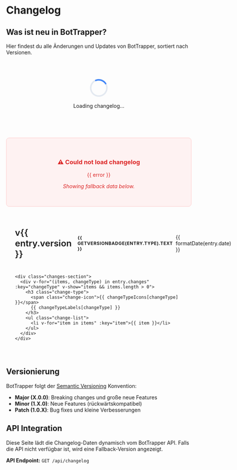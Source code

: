 # Changelog

## Was ist neu in BotTrapper?

Hier findest du alle Änderungen und Updates von BotTrapper, sortiert nach Versionen.

<script setup>
import { ref, onMounted } from 'vue'

const changelog = ref([])
const loading = ref(true)
const error = ref(null)

const fetchChangelog = async () => {
  try {
    // API-Endpunkt für Changelog (anpassbar je nach Deployment)
    const apiUrl = import.meta.env.VITE_API_URL || 'http://localhost:3001'
    const response = await fetch(`${apiUrl}/api/changelog`)
    
    if (!response.ok) {
      throw new Error(`HTTP ${response.status}: ${response.statusText}`)
    }
    
    const data = await response.json()
    changelog.value = data
  } catch (err) {
    console.error('Failed to load changelog:', err)
    error.value = err.message
    
    // Fallback data if API is not available
    changelog.value = [
      {
        version: '1.0.0',
        date: '2025-09-12',
        type: 'major',
        changes: {
          added: [
            'Initial release of BotTrapper',
            'Ticket system with categories',
            'Auto-response system with embed support',
            'Permission management system',
            'Statistics dashboard',
            'Feature toggle system',
            'Discord OAuth2 dashboard',
            'Version tracking and changelog',
            'Footer mit Versionierung und Julscha Copyright'
          ],
          changed: [],
          fixed: [],
          removed: []
        }
      }
    ]
  } finally {
    loading.value = false
  }
}

const formatDate = (dateStr) => {
  return new Date(dateStr).toLocaleDateString('de-DE', {
    year: 'numeric',
    month: 'long',
    day: 'numeric'
  })
}

const getVersionBadge = (type) => {
  const badges = {
    major: { text: 'MAJOR', class: 'badge-major' },
    minor: { text: 'MINOR', class: 'badge-minor' },
    patch: { text: 'PATCH', class: 'badge-patch' }
  }
  return badges[type] || badges.patch
}

const changeTypeIcons = {
  added: '✨',
  changed: '🔄',
  fixed: '🐛',
  removed: '🗑️'
}

const changeTypeLabels = {
  added: 'Hinzugefügt',
  changed: 'Geändert',
  fixed: 'Behoben',
  removed: 'Entfernt'
}

onMounted(() => {
  fetchChangelog()
})
</script>

<div v-if="loading" class="loading-container">
  <div class="loading-spinner"></div>
  <p>Loading changelog...</p>
</div>

<div v-else-if="error" class="error-container">
  <h3>⚠️ Could not load changelog</h3>
  <p>{{ error }}</p>
  <p><em>Showing fallback data below.</em></p>
</div>

<div v-if="!loading" class="changelog-container">
  <div v-for="entry in changelog" :key="entry.version" class="changelog-entry">
    <div class="version-header">
      <h2 class="version-title">
        <span class="version-tag">v{{ entry.version }}</span>
        <span class="version-badge" :class="getVersionBadge(entry.type).class">
          {{ getVersionBadge(entry.type).text }}
        </span>
      </h2>
      <p class="version-date">{{ formatDate(entry.date) }}</p>
    </div>
    
    <div class="changes-section">
      <div v-for="(items, changeType) in entry.changes" :key="changeType" v-show="items && items.length > 0">
        <h3 class="change-type">
          <span class="change-icon">{{ changeTypeIcons[changeType] }}</span>
          {{ changeTypeLabels[changeType] }}
        </h3>
        <ul class="change-list">
          <li v-for="item in items" :key="item">{{ item }}</li>
        </ul>
      </div>
    </div>
  </div>
</div>

## Versionierung

BotTrapper folgt der [Semantic Versioning](https://semver.org/) Konvention:

- **Major (X.0.0)**: Breaking changes und große neue Features
- **Minor (1.X.0)**: Neue Features (rückwärtskompatibel)
- **Patch (1.0.X)**: Bug fixes und kleine Verbesserungen

## API Integration

Diese Seite lädt die Changelog-Daten dynamisch vom BotTrapper API. Falls die API nicht verfügbar ist, wird eine Fallback-Version angezeigt.

**API Endpoint:** `GET /api/changelog`

<style scoped>
.loading-container, .error-container {
  text-align: center;
  padding: 2rem;
  margin: 2rem 0;
}

.loading-spinner {
  width: 40px;
  height: 40px;
  border: 4px solid #e2e8f0;
  border-top: 4px solid #3b82f6;
  border-radius: 50%;
  animation: spin 1s linear infinite;
  margin: 0 auto 1rem;
}

@keyframes spin {
  0% { transform: rotate(0deg); }
  100% { transform: rotate(360deg); }
}

.error-container {
  background-color: #fef2f2;
  border: 1px solid #fecaca;
  border-radius: 0.5rem;
  color: #dc2626;
}

.changelog-container {
  margin-top: 2rem;
}

.changelog-entry {
  border: 1px solid var(--vp-c-divider);
  border-radius: 0.5rem;
  padding: 1.5rem;
  margin-bottom: 2rem;
  background-color: var(--vp-c-bg-soft);
}

.version-header {
  display: flex;
  justify-content: space-between;
  align-items: center;
  margin-bottom: 1.5rem;
  border-bottom: 1px solid var(--vp-c-divider);
  padding-bottom: 1rem;
}

.version-title {
  display: flex;
  align-items: center;
  gap: 0.5rem;
  margin: 0;
  font-size: 1.5rem;
  font-weight: 600;
}

.version-tag {
  color: var(--vp-c-brand-1);
}

.version-badge {
  font-size: 0.75rem;
  font-weight: 700;
  padding: 0.25rem 0.5rem;
  border-radius: 0.25rem;
  text-transform: uppercase;
  letter-spacing: 0.05em;
}

.badge-major {
  background-color: #fee2e2;
  color: #dc2626;
}

.badge-minor {
  background-color: #dbeafe;
  color: #2563eb;
}

.badge-patch {
  background-color: #dcfce7;
  color: #16a34a;
}

.version-date {
  color: var(--vp-c-text-2);
  font-size: 0.875rem;
  margin: 0;
}

.changes-section {
  display: grid;
  gap: 1.5rem;
}

.change-type {
  display: flex;
  align-items: center;
  gap: 0.5rem;
  font-size: 1rem;
  font-weight: 600;
  margin-bottom: 0.5rem;
  color: var(--vp-c-text-1);
}

.change-icon {
  font-size: 1.125rem;
}

.change-list {
  margin: 0 0 0 1.5rem;
  padding: 0;
}

.change-list li {
  margin-bottom: 0.25rem;
  color: var(--vp-c-text-2);
  line-height: 1.5;
}

@media (max-width: 768px) {
  .version-header {
    flex-direction: column;
    align-items: flex-start;
    gap: 0.5rem;
  }
  
  .changelog-entry {
    padding: 1rem;
  }
}
</style>